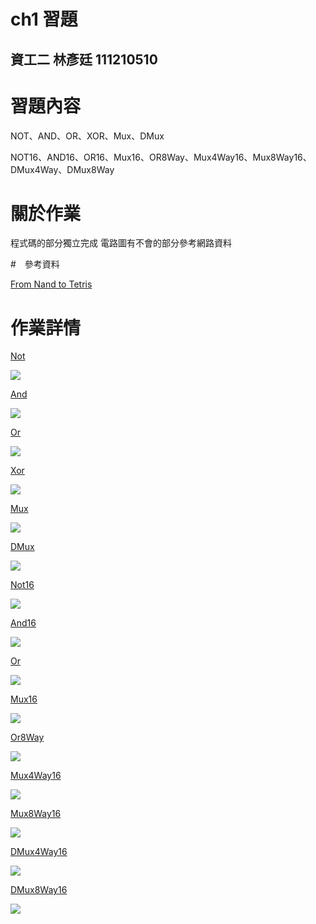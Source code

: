 # ch1 習題
資工二 林彥廷
111210510
---
# 習題內容

NOT、AND、OR、XOR、Mux、DMux

NOT16、AND16、OR16、Mux16、OR8Way、Mux4Way16、Mux8Way16、DMux4Way、DMux8Way

# 關於作業

程式碼的部分獨立完成 電路圖有不會的部分參考網路資料

#　參考資料

<a href="https://www.nand2tetris.org/" target="_blank">From Nand to Tetris</a>

# 作業詳情

<a href="https://github.com/codewhight/_co/blob/master/01/Not.hdl" target="_blank">Not</a>

 ![](NOT.jpg)


<a href="https://github.com/codewhight/_co/blob/master/01/And.hdl" target="_blank">And</a>

 ![](AND.jpg)

<a href="https://github.com/codewhight/_co/blob/master/01/Or.hdl" target="_blank">Or</a>

 ![](OR.jpg)

 <a href="https://github.com/codewhight/_co/blob/master/01/Xor.hdl" target="_blank">Xor</a>

 ![](XOR.jpg)

 <a href="https://github.com/codewhight/_co/blob/master/01/Mux.hdl" target="_blank">Mux</a>

 ![](Mux.jpg)

 <a href="https://github.com/codewhight/_co/blob/master/01/DMux.hdl" target="_blank">DMux</a>

 ![](DMux.jpg)

 <a href="https://github.com/codewhight/_co/blob/master/01/Not16.hdl" target="_blank">Not16</a>

 ![](NOT16.jpg)

 <a href="https://github.com/codewhight/_co/blob/master/01/And15.hdl" target="_blank">And16</a>

 ![](AND16.jpg)

 <a href="https://github.com/codewhight/_co/blob/master/01/Or16.hdl" target="_blank">Or</a>

 ![](OR16.jpg)

 <a href="https://github.com/codewhight/_co/blob/master/01/Mux16.hdl" target="_blank">Mux16</a>

 ![](Mux16.jpg)

 <a href="https://github.com/codewhight/_co/blob/master/01/Or8Way.hdl" target="_blank">Or8Way</a>

 ![](OR8Way.jpg)

 <a href="https://github.com/codewhight/_co/blob/master/01/Mux4Way16.hdl" target="_blank">Mux4Way16</a>

 ![](Mux4Way.jpg)

 <a href="https://github.com/codewhight/_co/blob/master/01/Mux8Way16.hdl" target="_blank">Mux8Way16</a>

 ![](Mux8Way.jpg)

 <a href="https://github.com/codewhight/_co/blob/master/01/DMux4Way16.hdl" target="_blank">DMux4Way16</a>

 ![](DMux4Way.jpg)

 <a href="https://github.com/codewhight/_co/blob/master/01/DMux8Way16.hdl" target="_blank">DMux8Way16</a>

 ![](DMux8Way.jpg)

 
